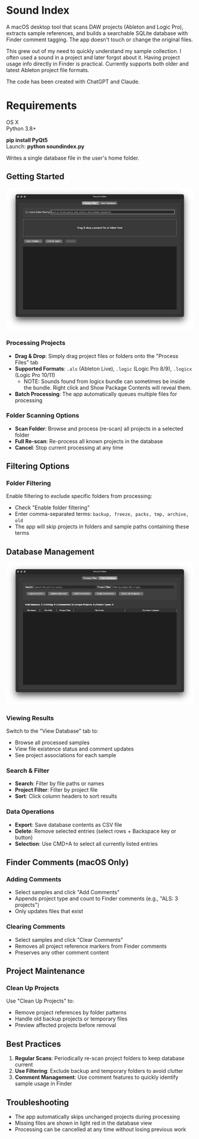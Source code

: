 # Sound Index
A macOS desktop tool that scans DAW projects (Ableton and Logic Pro), extracts sample references, and builds a searchable SQLite database with Finder comment tagging. The app doesn't touch or change the original files.

This grew out of my need to quickly understand my sample collection. I often used a sound in a project and later forgot about it. Having project usage info directly in Finder is practical. Currently supports both older and latest Ableton project file formats.

The code has been created with ChatGPT and Claude.

# Requirements
OS X  
Python 3.8+

**pip install PyQt5**  
Launch: **python soundindex.py**

Writes a single database file in the user's home folder.

## Getting Started

![File Processing](./Sound-Index_01_process_files.png)

### Processing Projects
- **Drag & Drop**: Simply drag project files or folders onto the "Process Files" tab
- **Supported Formats**: `.als` (Ableton Live), `.logic` (Logic Pro 8/9), `.logicx` (Logic Pro 10/11)
  - NOTE: Sounds found from logicx bundle can sometimes be inside the bundle. Right click and Show Package Contents will reveal them.
- **Batch Processing**: The app automatically queues multiple files for processing

### Folder Scanning Options
- **Scan Folder**: Browse and process (re-scan) all projects in a selected folder
- **Full Re-scan**: Re-process all known projects in the database
- **Cancel**: Stop current processing at any time

## Filtering Options

### Folder Filtering
Enable filtering to exclude specific folders from processing:
- Check "Enable folder filtering"
- Enter comma-separated terms: `backup, freeze, packs, tmp, archive, old`
- The app will skip projects in folders and sample paths containing these terms

## Database Management

![Database View](./Sound-Index_02_manage_database.png) 

### Viewing Results
Switch to the "View Database" tab to:
- Browse all processed samples
- View file existence status and comment updates
- See project associations for each sample

### Search & Filter
- **Search**: Filter by file paths or names
- **Project Filter**: Filter by project file
- **Sort**: Click column headers to sort results

### Data Operations
- **Export**: Save database contents as CSV file
- **Delete**: Remove selected entries (select rows + Backspace key or button)
- **Selection**: Use CMD+A to select all currently listed entries

## Finder Comments (macOS Only)

### Adding Comments
- Select samples and click "Add Comments"
- Appends project type and count to Finder comments (e.g., "ALS: 3 projects")
- Only updates files that exist

### Clearing Comments
- Select samples and click "Clear Comments"
- Removes all project reference markers from Finder comments
- Preserves any other comment content

## Project Maintenance

### Clean Up Projects
Use "Clean Up Projects" to:
- Remove project references by folder patterns
- Handle old backup projects or temporary files
- Preview affected projects before removal

## Best Practices

1. **Regular Scans**: Periodically re-scan project folders to keep database current
2. **Use Filtering**: Exclude backup and temporary folders to avoid clutter
3. **Comment Management**: Use comment features to quickly identify sample usage in Finder

## Troubleshooting
- The app automatically skips unchanged projects during processing
- Missing files are shown in light red in the database view
- Processing can be cancelled at any time without losing previous work

